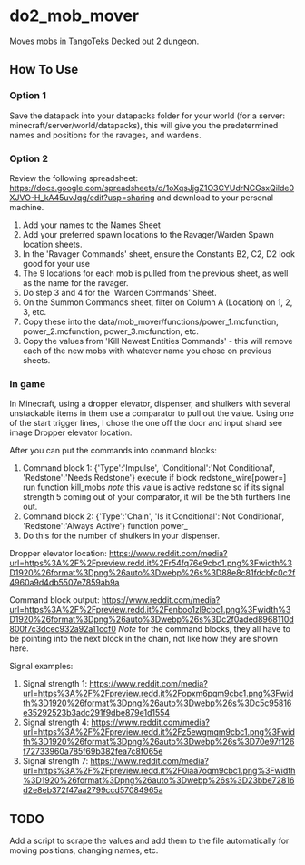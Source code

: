 # do2_mob_mover
Moves mobs in TangoTeks Decked out 2 dungeon. 

## How To Use
### Option 1
Save the datapack into your datapacks folder for your world (for a server: minecraft/server/world/datapacks), this will give you the predetermined names and positions for the ravages, and wardens.

### Option 2
Review the following spreadsheet: https://docs.google.com/spreadsheets/d/1oXqsJjgZ1O3CYUdrNCGsxQilde0XJVO-H_kA45uvJqg/edit?usp=sharing and download to your personal machine.
1. Add your names to the Names Sheet
2. Add your preferred spawn locations to the Ravager/Warden Spawn location sheets.
3. In the 'Ravager Commands' sheet, ensure the Constants B2, C2, D2 look good for your use
4. The 9 locations for each mob is pulled from the previous sheet, as well as the name for the ravager.
5. Do step 3 and 4 for the 'Warden Commands' Sheet.
6. On the Summon Commands sheet, filter on Column A (Location) on 1, 2, 3, etc.
7. Copy these into the data/mob_mover/functions/power_1.mcfunction, power_2.mcfunction, power_3.mcfunction, etc.
8. Copy the values from 'Kill Newest Entities Commands' - this will remove each of the new mobs with whatever name you chose on previous sheets.

### In game
In Minecraft, using a dropper elevator, dispenser, and shulkers with several unstackable items in them use a comparator to pull out the value. Using one of the start trigger lines, I chose the one off the door and input shard see image Dropper elevator location.

After you can put the commands into command blocks: 
1. Command block 1: {'Type':'Impulse', 'Conditional':'Not Conditional', 'Redstone':'Needs Redstone'} execute if block <x> <y> <z> redstone_wire[power=<value>] run function kill_mobs *note* this value is active redstone so if its signal strength 5 coming out of your comparator, it will be the 5th furthers line out. 
2. Command block 2: {'Type':'Chain', 'Is it Conditional':'Not Conditional', 'Redstone':'Always Active'} function power_<value>
3. Do this for the number of shulkers in your dispenser.

Dropper elevator location: https://www.reddit.com/media?url=https%3A%2F%2Fpreview.redd.it%2Fr54fq76e9cbc1.png%3Fwidth%3D1920%26format%3Dpng%26auto%3Dwebp%26s%3D88e8c81fdcbfc0c2f4960a9d4db5507e7859ab9a

Command block output: https://www.reddit.com/media?url=https%3A%2F%2Fpreview.redd.it%2Fenboo1zl9cbc1.png%3Fwidth%3D1920%26format%3Dpng%26auto%3Dwebp%26s%3Dc2f0aded8968110d800f7c3dcec932a92a11ccf0
*Note* for the command blocks, they all have to be pointing into the next block in the chain, not like how they are shown here.

Signal examples:
1. Signal strength 1: https://www.reddit.com/media?url=https%3A%2F%2Fpreview.redd.it%2Fopxm6pqm9cbc1.png%3Fwidth%3D1920%26format%3Dpng%26auto%3Dwebp%26s%3Dc5c95816e35292523b3adc291f9dbe879e1d1554
2. Signal strength 4: https://www.reddit.com/media?url=https%3A%2F%2Fpreview.redd.it%2Fz5ewgmqm9cbc1.png%3Fwidth%3D1920%26format%3Dpng%26auto%3Dwebp%26s%3D70e97f126f72733960a785f69b382fea7c8f065e
3. Signal strength 7: https://www.reddit.com/media?url=https%3A%2F%2Fpreview.redd.it%2F0iaa7oqm9cbc1.png%3Fwidth%3D1920%26format%3Dpng%26auto%3Dwebp%26s%3D23bbe72816d2e8eb372f47aa2799ccd57084965a

## TODO
Add a script to scrape the values and add them to the file automatically for moving positions, changing names, etc.
